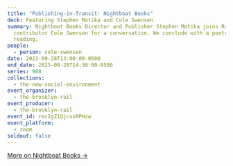 ```yaml
---
title: "Publishing-in-Transit: Nightboat Books"
deck: Featuring Stephen Motika and Cole Swensen
summary: Nightboat Books Director and Publisher Stephen Motika joins Rail
  contributor Cole Swensen for a conversation. We conclude with a poetry
  reading.
people:
  - person: cole-swensen
date: 2023-09-28T13:00:00-0500
end_date: 2023-09-28T14:30:00-0500
series: 908
collections:
  - the-new-social-environment
event_organizer:
  - the-brooklyn-rail
event_producer:
  - the-brooklyn-rail
event_id: rec2gZ1QjcvsRPHzw
event_platform:
  - zoom
soldout: false
---
```

[M﻿ore on Nightboat Books →](https://nightboat.org/)
